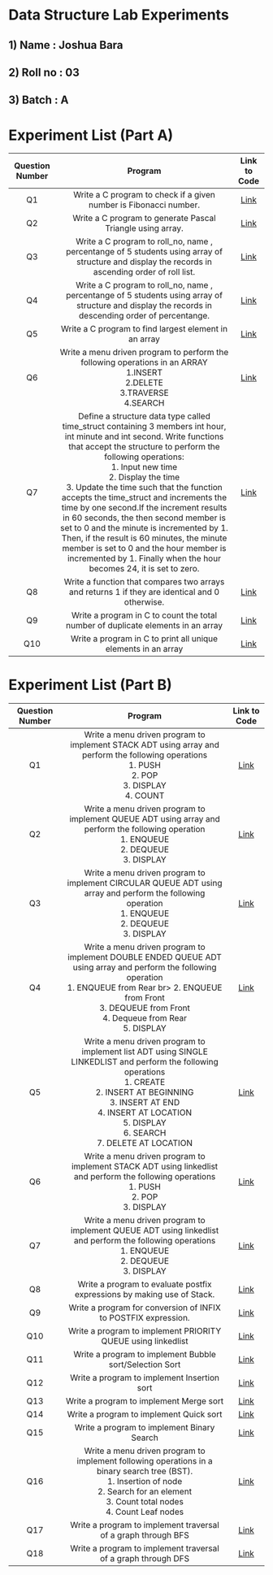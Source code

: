 # Data Structure Lab Experiments
## 1) Name : Joshua Bara
## 2) Roll no : 03
## 3) Batch : A

# Experiment List (Part A)
| Question Number | Program |  Link to Code |
|:--------:|:--------:|:--------:|
| Q1   | Write a C program to check if a given number is Fibonacci number.   | [Link](https://github.com/PointTech12/DSA_Codes/blob/main/03_1_josh.c) |
| Q2   | Write a C program to generate Pascal Triangle using array.   | [Link](https://github.com/PointTech12/DSA_Codes/blob/main/03_2_josh.c) |
| Q3   | Write a C program to roll_no, name , percentange of 5 students using array of structure and display the records in ascending order of roll list.   |  [Link](https://github.com/PointTech12/DSA_Codes/blob/main/03_3_josh.c)  |
| Q4   |  Write a C program to roll_no, name , percentange of 5 students using array of structure and display the records in descending order of percentange.   | [Link](https://github.com/PointTech12/DSA_Codes/blob/main/03_4_Joshua.c)   |
| Q5   | Write a C program to find largest element in an array  | [Link](https://github.com/PointTech12/DSA_Codes/blob/main/03_5_joshua.c)   |
| Q6   | Write a menu driven program to perform the following operations in an ARRAY </br> 1.INSERT </br> 2.DELETE </br> 3.TRAVERSE </br> 4.SEARCH </br> | [Link](https://github.com/PointTech12/DSA_Codes/blob/main/03_06_Joshua.c)   |
| Q7   |  Define a structure data type called time_struct containing 3 members int hour, int minute and int second. Write functions that accept the structure to perform the following operations:</br>1. Input new time</br>2. Display the time</br>3. Update the time such that the function accepts the time_struct and increments the time by one second.If the increment results in 60 seconds, the then second member is set to 0 and the minute is incremented by 1. Then, if the result is 60 minutes, the minute member is set to 0 and the hour member is incremented by 1. Finally when the hour becomes 24, it is set to zero.   | [Link](https://github.com/PointTech12/DSA_Codes/blob/main/03_7_joshua.c)  |
| Q8   | Write a function that compares two arrays and returns 1 if they are identical and 0 otherwise.   | [Link](https://github.com/PointTech12/DSA_Codes/blob/main/03_8_joshua.c)   |
| Q9   | Write a program in C to count the total number of duplicate elements in an array   | [Link](https://github.com/PointTech12/DSA_Codes/blob/main/03_9_josh.C)  |
| Q10   | Write a program in C to print all unique elements in an array  | [Link](https://github.com/PointTech12/DSA_Codes/blob/main/03_10_josh.C)  |

# Experiment List (Part B)
| Question Number | Program |  Link to Code |
|:--------:|:--------:|:--------:|
| Q1   | Write a menu driven program to implement STACK ADT using array and perform the following operations</br> 1. PUSH</br>2. POP</br>3. DISPLAY</br>4. COUNT   | [Link](https://github.com/PointTech12/DSA_Codes/blob/main/03_11_Joshua.c) |
| Q2   |  Write a menu driven program to implement QUEUE ADT using array and perform the following operation </br>1. ENQUEUE </br> 2. DEQUEUE </br> 3. DISPLAY  | [Link](https://github.com/PointTech12/DSA_Codes/blob/main/03_12_Joshua.c)  |
| Q3   |  Write a menu driven program to implement CIRCULAR QUEUE ADT using array and perform the following operation </br> 1. ENQUEUE </br> 2. DEQUEUE </br> 3. DISPLAY |[Link](https://github.com/PointTech12/DSA_Codes/blob/main/03_13_Joshua.c) |
| Q4   | Write a menu driven program to implement DOUBLE ENDED QUEUE ADT using array and perform the following operation </br> 1. ENQUEUE from Rear br> 2. ENQUEUE from Front </br> 3. DEQUEUE from Front </br> 4. Dequeue from Rear</br> 5. DISPLAY   |  [Link](https://github.com/PointTech12/DSA_Codes/blob/main/03_14_Joshua.c)   |
| Q5   | Write a menu driven program to implement list ADT using SINGLE LINKEDLIST and perform the following operations </br> 1. CREATE </br> 2. INSERT AT BEGINNING </br> 3. INSERT AT END</br>4. INSERT AT LOCATION</br> 5. DISPLAY</br>6. SEARCH</br>7. DELETE AT LOCATION   | [Link](https://github.com/PointTech12/DSA_Codes/blob/main/03_15_Joshua.c) |
| Q6   | Write a menu driven program to implement STACK ADT using linkedlist and perform the following operations</br>1. PUSH</br>2. POP</br>3. DISPLAY   |  [Link](https://github.com/PointTech12/DSA_Codes/blob/main/03_16_joshua.c)  |
| Q7   | Write a menu driven program to implement QUEUE ADT using linkedlist and perform the following operations</br>1. ENQUEUE </br>2. DEQUEUE </br> 3. DISPLAY   |  [Link](https://github.com/PointTech12/DSA_Codes/blob/main/03_17_joshua.c)  |
| Q8   | Write a program to evaluate postfix expressions by making use of Stack.   |  [Link](https://github.com/PointTech12/DSA_Codes/blob/main/03_18_joshua.c) |
| Q9   | Write a program for conversion of INFIX to POSTFIX expression.  |  [Link](https://github.com/PointTech12/DSA_Codes/blob/main/03_19_joshua.c)  |
| Q10   | Write a program to implement PRIORITY QUEUE using linkedlist   | [Link](https://github.com/PointTech12/DSA_Codes/blob/main/03_20_joshua.c)  |
| Q11   | Write a program to implement Bubble sort/Selection Sort   | [Link](https://github.com/PointTech12/DSA_Codes/blob/main/Joshua_03_21.c)  |
| Q12   | Write a program to implement Insertion sort   | [Link](https://github.com/PointTech12/DSA_Codes/blob/main/Joshua_03_22.c)  |
| Q13   | Write a program to implement Merge sort   | [Link](https://github.com/PointTech12/DSA_Codes/blob/main/Joshua_03_23.c)  |
| Q14   | Write a program to implement Quick sort   | [Link](https://github.com/PointTech12/DSA_Codes/blob/main/Joshua_03_24.c)  |
| Q15   | Write a program to implement Binary Search   | [Link](https://github.com/PointTech12/DSA_Codes/blob/main/Joshua_03_25.c)  |
| Q16   | Write a menu driven program to implement following operations in a binary search tree (BST).</br>1. Insertion of node</br>2. Search for an element </br>3. Count total nodes </br>4. Count Leaf nodes </br>| [Link](https://github.com/PointTech12/DSA_Codes/blob/main/Joshua_03_26.c)  |
| Q17   | Write a program to implement traversal of a graph through BFS   | [Link](https://github.com/PointTech12/DSA_Codes/blob/main/Joshua_03_27.c)  |
| Q18   | Write a program to implement traversal of a graph through DFS  | [Link](https://github.com/PointTech12/DSA_Codes/blob/main/Joshua_03_28.c)  |
